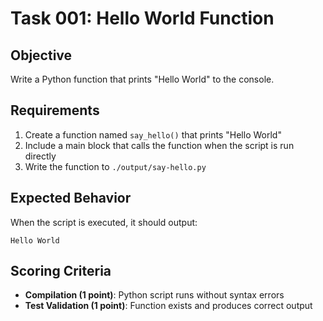 # Task 001: Hello World Function

## Objective
Write a Python function that prints "Hello World" to the console.

## Requirements
1. Create a function named `say_hello()` that prints "Hello World"
2. Include a main block that calls the function when the script is run directly
3. Write the function to `./output/say-hello.py`

## Expected Behavior
When the script is executed, it should output:
```
Hello World
```

## Scoring Criteria
- **Compilation (1 point)**: Python script runs without syntax errors
- **Test Validation (1 point)**: Function exists and produces correct output